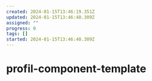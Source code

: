 ```yaml
---
created: 2024-01-15T13:46:19.351Z
updated: 2024-01-15T13:46:40.309Z
assigned: ""
progress: 0
tags: []
started: 2024-01-15T13:46:40.309Z
---
```


# profil-component-template
